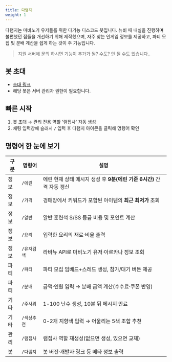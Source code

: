 ```yaml
---
title: 다램지
weight: 1
---
```

다램지는 마비노기 유저들를 위한 다기능 디스코드 봇입니다. 뉴비 때 내실을 진행하며 불편했던 점들을 개선하기 위해 제작했으며, 자주 찾는 인게임 정보를 제공하고, 파티 모집 및 분배 계산을 쉽게 하는 것이 주 기능입니다.
> 지원 서버에 문의 하시면 기능이 추가가 될? 수도? 안 될 수도 있습니다..
## 봇 초대
- [초대 링크](https://discord.com/oauth2/authorize?client_id=1332274281299841094)
- 해당 봇은 서버 관리자 권한이 필요합니다.
## 빠른 시작
1. 봇 초대 → 관리 전용 역할 '램집사' 자동 생성
2. 채팅 입력창에 슬래시 `/` 입력 후 다램지 아이콘을 클릭해 명령어 확인
## 명령어 한 눈에 보기
| 구분     | 명령어       | 설명                                                                                                   |
|----------|-------------|--------------------------------------------------------------------------------------------|
| 정보     | `/에린`       | 에린 현재 상태 메시지 생성 후 **9분(에린 기준 6시간)** 간격 자동 갱신              |
| 정보     | `/가격`       | 경매장에서 키워드가 포함된 아이템의 **최근 최저가** 조회                             |
| 정보     | `/알반`       | 알반 훈련석 S/SS 등급 비용 및 포인트 계산                                                  |
| 정보     | `/요리`       | 입력한 요리의 재료·비율 출력                                                                    |
| 정보     | `/유저검색`   | 라바뉴 API로 마비노기 유저·아르카나 정보 조회                                           |
| 파티     | `/파티`       | 파티 모집 임베드+스레드 생성, 참가/대기 버튼 제공                                       |
| 파티     | `/분배`       | 금액·인원 입력 → 분배 금액 계산(수수료·쿠폰 반영)                                        |
| 기타     | `/주사위`     | 1-100 난수 생성, 10분 뒤 메시지 만료                                                        |
| 기타     | `/색상추천`   | 0-2개 지향색 입력 → 어울리는 5색 조합 추천                                              |
| 관리     | `/램집사`     | 램집사 역할 재생성(없으면 생성, 있으면 교체)                                              |
| 봇        | `/다램지`     | 봇 버전·개발자·링크 등 메타 정보 출력                                                        |
